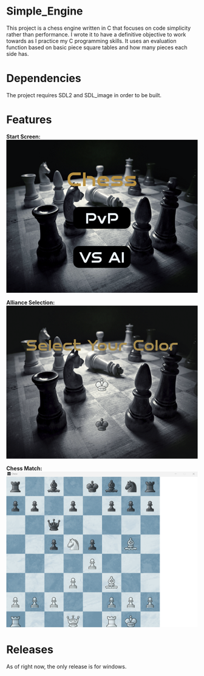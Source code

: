 # Simple_Engine
This project is a chess engine written in C that focuses on code simplicity rather than performance. I wrote it to have a definitive objective to work towards as I practice my C programming skills. It uses an evaluation function based on basic piece square tables and how many pieces each side has.

# Dependencies
The project requires SDL2 and SDL_image in order to be built.

# Features
**Start Screen:**
![image](https://github.com/EduardoSteinmann/simple_engine/blob/main/assets/chess_start_menu.png)

**Alliance Selection:**
![image](https://github.com/EduardoSteinmann/simple_engine/blob/main/assets/color_selection.png)

**Chess Match:**
![image](https://github.com/EduardoSteinmann/simple_engine/blob/main/assets/match_gameplay.png)

# Releases
As of right now, the only release is for windows.

